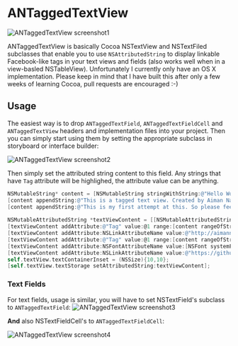 # ANTaggedTextView

![ANTaggedTextView screenshot1](https://s3.amazonaws.com/aimannajjar.com/assets/images/portfolio/ANTaggedTextView.png)

ANTaggedTextView is basically Cocoa NSTextView and NSTextFiled subclasses that enable you to use `NSAttributedString` to display linkable Facebook-like tags in your text views and fields (also works well when in a view-basled NSTableView). Unfortunately I currently only have an OS X implementation. Please keep in mind that I have built this after only a few weeks of learning Cocoa, pull requests are encouraged :-)

## Usage

The easiest way is to drop `ANTaggedTextField`, `ANTaggedTextFieldCell` and `ANTaggedTextView` headers and implementation files into your project. Then you can simply start using them by setting the appropriate subclass in storyboard or interface builder:

![ANTaggedTextView screenshot2](https://s3.amazonaws.com/aimannajjar.com/assets/images/portfolio/ANTaggedTextView_example.png)

Then simply set the attributed string content to this field. Any strings that have `Tag` attribute will be highlighed, the attribute value can be anything. 

```objective-c
NSMutableString* content = [NSMutableString stringWithString:@"Hello World!\n"];
[content appendString:@"This is a tagged text view. Created by Aiman Najjar.\n"];
[content appendString:@"This is my first attempt at this. So please feel free to submit PRs :-)\n\nhttps://github.com/aiman86/ANTaggedTextView\n\n"];
    
NSMutableAttributedString *textViewContent = [[NSMutableAttributedString alloc] initWithString:content];
[textViewContent addAttribute:@"Tag" value:@1 range:[content rangeOfString:@"Aiman Najjar"]];
[textViewContent addAttribute:NSLinkAttributeName value:@"http://aimannajjar.com" range:[content rangeOfString:@"Aiman Najjar"]];
[textViewContent addAttribute:@"Tag" value:@1 range:[content rangeOfString:@"tagged"]];
[textViewContent addAttribute:NSFontAttributeName value:[NSFont systemFontOfSize:13.0] range:(NSRange){0, textViewContent.length}];
[textViewContent addAttribute:NSLinkAttributeName value:@"https://github.com/aiman86/ANTaggedTextView" range:[content rangeOfString:@"https://github.com/aiman86/ANTaggedTextView"]];
self.textView.textContainerInset = (NSSize){10,10};
[self.textView.textStorage setAttributedString:textViewContent];
```

### Text Fields
For text fields, usage is similar, you will have to set NSTextField's subclass to `ANTaggedTextField`:
![ANTaggedTextView screenshot3](https://s3.amazonaws.com/aimannajjar.com/assets/images/portfolio/ANTaggedTextView_example1.png)

**And** also NSTextFieldCell's to `ANTaggedTextFieldCell`:

![ANTaggedTextView screenshot4](https://s3.amazonaws.com/aimannajjar.com/assets/images/portfolio/ANTaggedTextView_example2.png)

